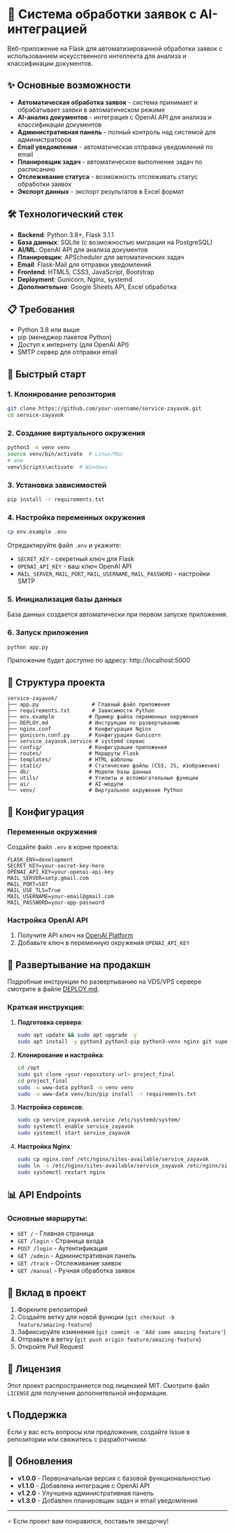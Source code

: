 # 🚀 Система обработки заявок с AI-интеграцией

Веб-приложение на Flask для автоматизированной обработки заявок с использованием искусственного интеллекта для анализа и классификации документов.

## ✨ Основные возможности

- **Автоматическая обработка заявок** - система принимает и обрабатывает заявки в автоматическом режиме
- **AI-анализ документов** - интеграция с OpenAI API для анализа и классификации документов
- **Административная панель** - полный контроль над системой для администраторов
- **Email уведомления** - автоматическая отправка уведомлений по email
- **Планировщик задач** - автоматическое выполнение задач по расписанию
- **Отслеживание статуса** - возможность отслеживать статус обработки заявок
- **Экспорт данных** - экспорт результатов в Excel формат

## 🛠 Технологический стек

- **Backend**: Python 3.8+, Flask 3.1.1
- **База данных**: SQLite (с возможностью миграции на PostgreSQL)
- **AI/ML**: OpenAI API для анализа документов
- **Планировщик**: APScheduler для автоматических задач
- **Email**: Flask-Mail для отправки уведомлений
- **Frontend**: HTML5, CSS3, JavaScript, Bootstrap
- **Deployment**: Gunicorn, Nginx, systemd
- **Дополнительно**: Google Sheets API, Excel обработка

## 📋 Требования

- Python 3.8 или выше
- pip (менеджер пакетов Python)
- Доступ к интернету (для OpenAI API)
- SMTP сервер для отправки email

## 🚀 Быстрый старт

### 1. Клонирование репозитория
```bash
git clone https://github.com/your-username/service-zayavok.git
cd service-zayavok
```

### 2. Создание виртуального окружения
```bash
python3 -m venv venv
source venv/bin/activate  # Linux/Mac
# или
venv\Scripts\activate  # Windows
```

### 3. Установка зависимостей
```bash
pip install -r requirements.txt
```

### 4. Настройка переменных окружения
```bash
cp env.example .env
```

Отредактируйте файл `.env` и укажите:
- `SECRET_KEY` - секретный ключ для Flask
- `OPENAI_API_KEY` - ваш ключ OpenAI API
- `MAIL_SERVER`, `MAIL_PORT`, `MAIL_USERNAME`, `MAIL_PASSWORD` - настройки SMTP

### 5. Инициализация базы данных
База данных создается автоматически при первом запуске приложения.

### 6. Запуск приложения
```bash
python app.py
```

Приложение будет доступно по адресу: http://localhost:5000

## 📁 Структура проекта

```
service-zayavok/
├── app.py                 # Главный файл приложения
├── requirements.txt       # Зависимости Python
├── env.example           # Пример файла переменных окружения
├── DEPLOY.md             # Инструкции по развертыванию
├── nginx.conf            # Конфигурация Nginx
├── gunicorn.conf.py      # Конфигурация Gunicorn
├── service_zayavok.service # systemd сервис
├── config/               # Конфигурации приложения
├── routes/               # Маршруты Flask
├── templates/            # HTML шаблоны
├── static/               # Статические файлы (CSS, JS, изображения)
├── db/                   # Модели базы данных
├── utils/                # Утилиты и вспомогательные функции
├── ai/                   # AI-модули
└── venv/                 # Виртуальное окружение Python
```

## 🔧 Конфигурация

### Переменные окружения

Создайте файл `.env` в корне проекта:

```env
FLASK_ENV=development
SECRET_KEY=your-secret-key-here
OPENAI_API_KEY=your-openai-api-key
MAIL_SERVER=smtp.gmail.com
MAIL_PORT=587
MAIL_USE_TLS=True
MAIL_USERNAME=your-email@gmail.com
MAIL_PASSWORD=your-app-password
```

### Настройка OpenAI API

1. Получите API ключ на [OpenAI Platform](https://platform.openai.com/)
2. Добавьте ключ в переменную окружения `OPENAI_API_KEY`

## 🚀 Развертывание на продакшн

Подробные инструкции по развертыванию на VDS/VPS сервере смотрите в файле [DEPLOY.md](DEPLOY.md).

### Краткая инструкция:

1. **Подготовка сервера**:
   ```bash
   sudo apt update && sudo apt upgrade -y
   sudo apt install -y python3 python3-pip python3-venv nginx git supervisor
   ```

2. **Клонирование и настройка**:
   ```bash
   cd /opt
   sudo git clone <your-repository-url> project_final
   cd project_final
   sudo -u www-data python3 -m venv venv
   sudo -u www-data venv/bin/pip install -r requirements.txt
   ```

3. **Настройка сервисов**:
   ```bash
   sudo cp service_zayavok.service /etc/systemd/system/
   sudo systemctl enable service_zayavok
   sudo systemctl start service_zayavok
   ```

4. **Настройка Nginx**:
   ```bash
   sudo cp nginx.conf /etc/nginx/sites-available/service_zayavok
   sudo ln -s /etc/nginx/sites-available/service_zayavok /etc/nginx/sites-enabled/
   sudo systemctl restart nginx
   ```

## 📊 API Endpoints

### Основные маршруты:
- `GET /` - Главная страница
- `GET /login` - Страница входа
- `POST /login` - Аутентификация
- `GET /admin` - Административная панель
- `GET /track` - Отслеживание заявок
- `GET /manual` - Ручная обработка заявок

## 🤝 Вклад в проект

1. Форкните репозиторий
2. Создайте ветку для новой функции (`git checkout -b feature/amazing-feature`)
3. Зафиксируйте изменения (`git commit -m 'Add some amazing feature'`)
4. Отправьте в ветку (`git push origin feature/amazing-feature`)
5. Откройте Pull Request

## 📝 Лицензия

Этот проект распространяется под лицензией MIT. Смотрите файл `LICENSE` для получения дополнительной информации.

## 📞 Поддержка

Если у вас есть вопросы или предложения, создайте Issue в репозитории или свяжитесь с разработчиком.

## 🔄 Обновления

- **v1.0.0** - Первоначальная версия с базовой функциональностью
- **v1.1.0** - Добавлена интеграция с OpenAI API
- **v1.2.0** - Улучшена административная панель
- **v1.3.0** - Добавлен планировщик задач и email уведомления

---

⭐ Если проект вам понравился, поставьте звездочку!
